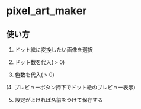 # pixel_art_maker

## 使い方

1. ドット絵に変換したい画像を選択

2. ドット数を代入( > 0)

3. 色数を代入( > 0)

(4. プレビューボタン押下でドット絵のプレビュー表示)

5. 設定がよければ名前をつけて保存する
